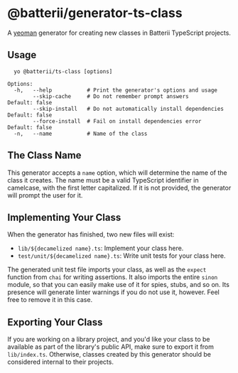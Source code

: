 # @batterii/generator-ts-class
A [yeoman](https://yeoman.io/) generator for creating new classes in Batterii
TypeScript projects.


## Usage
```
  yo @batterii/ts-class [options]

Options:
  -h,   --help           # Print the generator's options and usage
        --skip-cache     # Do not remember prompt answers             Default: false
        --skip-install   # Do not automatically install dependencies  Default: false
        --force-install  # Fail on install dependencies error         Default: false
  -n,   --name           # Name of the class
```

## The Class Name
This generator accepts a `name` option, which will determine the name of the
class it creates. The name must be a valid TypeScript identifier in camelcase,
with the first letter capitalized. If it is not provided, the generator will
prompt the user for it.


## Implementing Your Class
When the generator has finished, two new files will exist:

- `lib/${decamelized name}.ts`: Implement your class here.
- `test/unit/${decamelized name}.ts`: Write unit tests for your class here.

The generated unit test file imports your class, as well as the `expect`
function from `chai` for writing assertions. It also imports the entire `sinon`
module, so that you can easily make use of it for spies, stubs, and so on. Its
presence will generate linter warnings if you do not use it, however. Feel free
to remove it in this case.


## Exporting Your Class
If you are working on a library project, and you'd like your class to be
available as part of the library's public API, make sure to export it from
`lib/index.ts`. Otherwise, classes created by this generator should be
considered internal to their projects.
